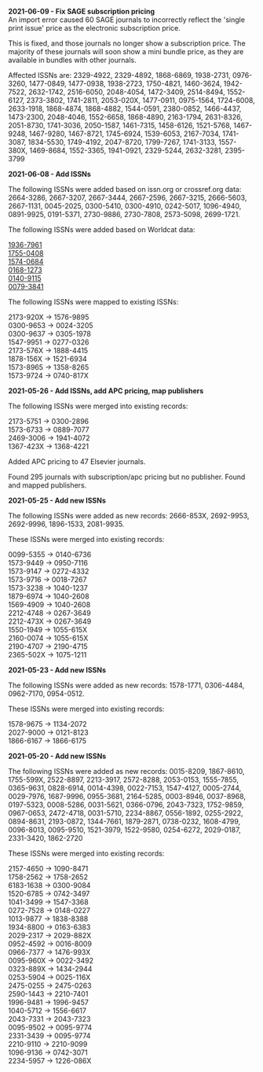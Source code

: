 **2021-06-09 - Fix SAGE subscription pricing**  
An import error caused 60 SAGE journals to incorrectly reflect the 'single print issue' price as the electronic
subscription price.

This is fixed, and those journals no longer show a subscription price. The majority of these journals will soon show
a mini bundle price, as they are available in bundles with other journals.

Affected ISSNs are: 2329-4922, 2329-4892, 1868-6869, 1938-2731, 0976-3260, 1477-0849, 1477-0938, 1938-2723, 1750-4821,
1460-3624, 1942-7522, 2632-1742, 2516-6050, 2048-4054, 1472-3409, 2514-8494, 1552-6127, 2373-3802, 1741-2811, 2053-020X,
1477-0911, 0975-1564, 1724-6008, 2633-1918, 1868-4874, 1868-4882, 1544-0591, 2380-0852, 1466-4437, 1473-2300, 2048-4046,
1552-6658, 1868-4890, 2163-1794, 2631-8326, 2051-8730, 1741-3036, 2050-1587, 1461-7315, 1458-6126, 1521-5768, 1467-9248,
1467-9280, 1467-8721, 1745-6924, 1539-6053, 2167-7034, 1741-3087, 1834-5530, 1749-4192, 2047-8720, 1799-7267, 1741-3133,
1557-380X, 1469-8684, 1552-3365, 1941-0921, 2329-5244, 2632-3281, 2395-3799

**2021-06-08 - Add ISSNs**

The following ISSNs were added based on issn.org or crossref.org data: 2664-3286, 2667-3207, 2667-3444, 2667-2596,
2667-3215, 2666-5603, 2667-1131, 0045-2025, 0300-5410, 0300-4910, 0242-5017, 1096-4940, 0891-9925, 0191-5371, 2730-9886,
2730-7808, 2573-5098, 2699-1721.

The following ISSNs were added based on Worldcat data:

[1936-7961](https://www.worldcat.org/title/terrestrial-ecology/oclc/752339809&referer=brief_results)  
[1755-0408](https://www.worldcat.org/title/advances-in-plant-biochemistry-and-molecular-biology/oclc/637781372&referer=brief_results)  
[1574-0684](https://www.worldcat.org/title/handbook-of-economic-growth/oclc/1136891105&referer=brief_results)  
[0168-1273](https://www.worldcat.org/title/handbook-on-the-physics-and-chemistry-of-rare-earths/oclc/11584875&referer=brief_results)  
[0140-9115](https://www.worldcat.org/title/annual-reports-on-fermentation-processes/oclc/502209430&referer=brief_results)  
[0079-3841](https://www.worldcat.org/title/popular-lectures-in-mathematics/oclc/5586214&referer=brief_results)

The following ISSNs were mapped to existing ISSNs:

2173-920X -> 1576-9895  
0300-9653 -> 0024-3205  
0300-9637 -> 0305-1978  
1547-9951 -> 0277-0326  
2173-576X -> 1888-4415  
1878-156X -> 1521-6934  
1573-8965 -> 1358-8265  
1573-9724 -> 0740-817X

**2021-05-26 - Add ISSNs, add APC pricing, map publishers**

The following ISSNs were merged into existing records:

2173-5751 -> 0300-2896  
1573-6733 -> 0889-7077  
2469-3006 -> 1941-4072  
1367-423X -> 1368-4221

Added APC pricing to 47 Elsevier journals.

Found 295 journals with subscription/apc pricing but no publisher. Found and mapped publishers.

**2021-05-25 - Add new ISSNs**

The following ISSNs were added as new records: 2666-853X, 2692-9953, 2692-9996, 1896-1533, 2081-9935.

These ISSNs were merged into existing records:

0099-5355 -> 0140-6736  
1573-9449 -> 0950-7116  
1573-9147 -> 0272-4332  
1573-9716 -> 0018-7267  
1573-3238 -> 1040-1237  
1879-6974 -> 1040-2608  
1569-4909 -> 1040-2608  
2212-4748 -> 0267-3649  
2212-473X -> 0267-3649  
1550-1949 -> 1055-615X  
2160-0074 -> 1055-615X  
2190-4707 -> 2190-4715  
2365-502X -> 1075-1211

**2021-05-23 - Add new ISSNs**

The following ISSNs were added as new records: 1578-1771, 0306-4484, 0962-7170, 0954-0512.

These ISSNs were merged into existing records:

1578-9675 -> 1134-2072  
2027-9000 -> 0121-8123  
1866-6167 -> 1866-6175

**2021-05-20 - Add new ISSNs**

The following ISSNs were added as new records: 0015-8209, 1867-8610, 1755-599X, 2522-8897, 2213-3917, 2572-8288,
2053-0153, 1555-7855, 0365-9631, 0828-6914, 0014-4398, 0022-7153, 1547-4127, 0005-2744, 0029-7976, 1687-9996, 0955-3681,
2164-5285, 0003-8946, 0037-8968, 0197-5323, 0008-5286, 0031-5621, 0366-0796, 2043-7323, 1752-9859, 0967-0653, 2472-4718,
0031-5710, 2234-8867, 0556-1892, 0255-2922, 0894-8631, 2193-0872, 1344-7661, 1879-2871, 0738-0232, 1608-4799, 0096-8013,
0095-9510, 1521-3979, 1522-9580, 0254-6272, 2029-0187, 2331-3420, 1862-2720

These ISSNs were merged into existing records:

2157-4650 -> 1090-8471  
1758-2562 -> 1758-2652  
6183-1638 -> 0300-9084  
1520-6785 -> 0742-3497  
1041-3499 -> 1547-3368  
0272-7528 -> 0148-0227  
1013-9877 -> 1838-8388  
1934-8800 -> 0163-6383  
2029-2317 -> 2029-882X  
0952-4592 -> 0016-8009  
0966-7377 -> 1476-993X  
0095-960X -> 0022-3492  
0323-889X -> 1434-2944  
0253-5904 -> 0025-116X   
2475-0255 -> 2475-0263  
2590-1443 -> 2210-7401  
1996-9481 -> 1996-9457  
1040-5712 -> 1556-6617  
2043-7331 -> 2043-7323  
0095-9502 -> 0095-9774  
2331-3439 -> 0095-9774  
2210-9110 -> 2210-9099  
1096-9136 -> 0742-3071  
2234-5957 -> 1226-086X  